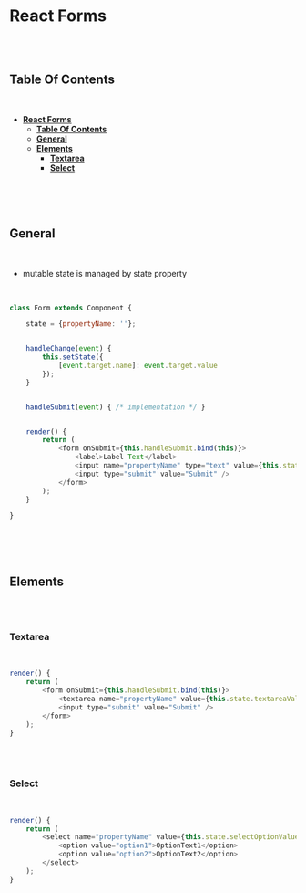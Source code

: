 # **React Forms**
<br>
<br>

## **Table Of Contents**
<br>

- [**React Forms**](#react-forms)
  - [**Table Of Contents**](#table-of-contents)
  - [**General**](#general)
  - [**Elements**](#elements)
    - [**Textarea**](#textarea)
    - [**Select**](#select)

<br>
<br>
<br>

## **General**
<br>

* mutable state is managed by state property

<br>

```javascript
class Form extends Component {

    state = {propertyName: ''};


    handleChange(event) {
        this.setState({
            [event.target.name]: event.target.value
        });
    }


    handleSubmit(event) { /* implementation */ }


    render() {
        return (
            <form onSubmit={this.handleSubmit.bind(this)}>
                <label>Label Text</label>
                <input name="propertyName" type="text" value={this.state.propertyName} onChange={this.handleChange.bind(this)} />
                <input type="submit" value="Submit" />
            </form>
        );
    }

}
```

<br>
<br>
<br>

## **Elements**
<br>
<br>

### **Textarea**
<br>

```javascript
render() {
    return (
        <form onSubmit={this.handleSubmit.bind(this)}>
            <textarea name="propertyName" value={this.state.textareaValue} onChange={this.handleChange.bind(this)} />
            <input type="submit" value="Submit" />
        </form>
    );
}
```

<br>
<br>

### **Select**
<br>

```javascript
render() {
    return (
        <select name="propertyName" value={this.state.selectOptionValue} onChange={this.handleChange.bind(this)}>
            <option value="option1">OptionText1</option>
            <option value="option2">OptionText2</option>
        </select>
    );
}
```